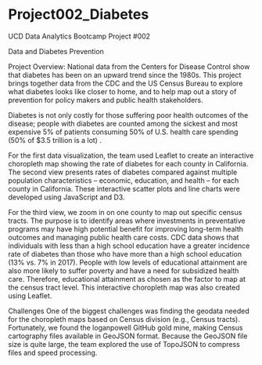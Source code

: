 # Project002_Diabetes
UCD Data Analytics Bootcamp Project #002

Data and Diabetes Prevention

Project Overview:
National data from the Centers for Disease Control show that diabetes has been on an upward trend since the 1980s. This project brings together data from the CDC and the US Census Bureau to explore what diabetes looks like closer to home, and to help map out a story of prevention for policy makers and public health stakeholders. 

Diabetes is not only costly for those suffering poor health outcomes of the disease; people with diabetes are counted among the sickest and most expensive 5% of patients consuming 50% of U.S. health care spending (50% of $3.5 trillion is a lot) .

For the first data visualization, the team used Leaflet to create an interactive choropleth map showing the rate of diabetes for each county in California. The second view presents rates of diabetes compared against multiple population characteristics – economic, education, and health – for each county in California. These interactive scatter plots and line charts were developed using JavaScript and D3.

For the third view, we zoom in on one county to map out specific census tracts. The purpose is to identify areas where investments in preventative programs may have high potential benefit for improving long-term health outcomes and managing public health care costs. 
CDC data shows that individuals with less than a high school education have a greater incidence rate of diabetes than those who have more than a high school education (13% vs. 7% in 2017). People with low levels of educational attainment are also more likely to suffer poverty and have a need for subsidized health care. Therefore, educational attainment as chosen as the factor to map at the census tract level. This interactive choropleth map was also created using Leaflet.

Challenges
One of the biggest challenges was finding the geodata needed for the choropleth maps based on Census division (e.g., Census tracts). Fortunately, we found the loganpowell GitHub gold mine, making Census cartography files available in GeoJSON format. Because the GeoJSON file size is quite large, the team explored the use of TopoJSON to compress files and speed processing.

